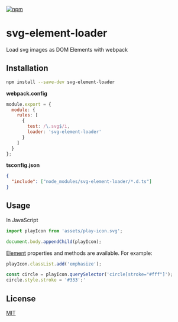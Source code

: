 [![npm](https://img.shields.io/npm/v/svg-element-loader)](https://www.npmjs.com/package/svg-element-loader)

# svg-element-loader

Load svg images as DOM Elements with webpack

## Installation

```sh
npm install --save-dev svg-element-loader
```

**webpack.config**

```js
module.export = {
  module: {
    rules: [
      {
        test: /\.svg$/i,
        loader: 'svg-element-loader'
      }
    ]
  }
};
```

**tsconfig.json**

```json
{
  "include": ["node_modules/svg-element-loader/*.d.ts"]
}
```

## Usage

In JavaScript

```js
import playIcon from 'assets/play-icon.svg';

document.body.appendChild(playIcon);
```

[Element](https://developer.mozilla.org/en-US/docs/Web/API/Element) properties and methods are available. For example:

```js
playIcon.classList.add('emphasize');

const circle = playIcon.querySelector('circle[stroke="#fff"]');
circle.style.stroke = '#333';'
```

## License

[MIT](./LICENSE)
